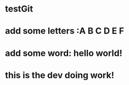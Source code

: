 # testGit
# add some letters :A B C D E F
# add some word: hello world!
# this is the dev doing work!

